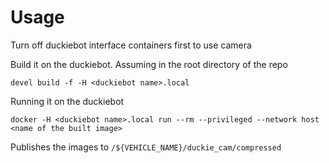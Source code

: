 # Usage

Turn off duckiebot interface containers first to use camera

Build it on the duckiebot. Assuming in the root directory of the repo
```
devel build -f -H <duckiebot name>.local
```

Running it on the duckiebot
```
docker -H <duckiebot name>.local run --rm --privileged --network host <name of the built image>
```

Publishes the images to `/${VEHICLE_NAME}/duckie_cam/compressed`